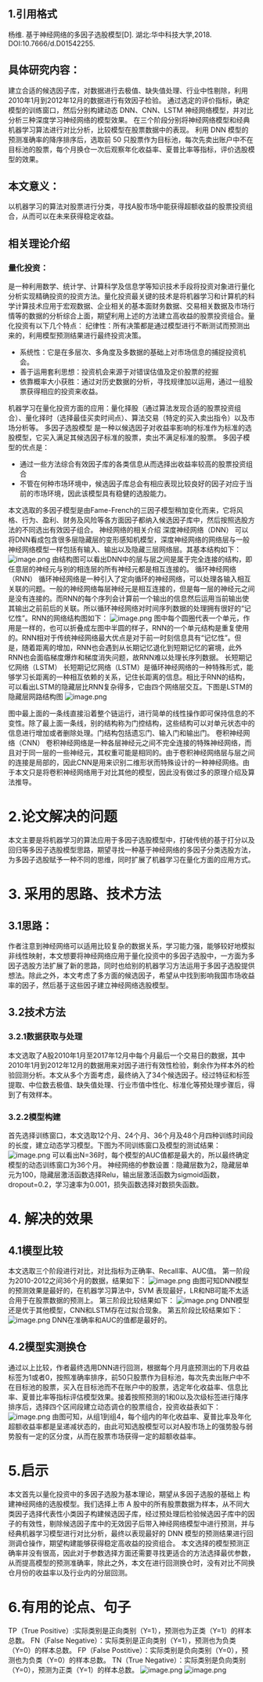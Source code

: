 ## 1.引用格式
 杨维. 基于神经网络的多因子选股模型[D]. 湖北:华中科技大学,2018. DOI:10.7666/d.D01542255.
## 具体研究内容：
建立合适的候选因子库，对数据进行去极值、缺失值处理、行业中性剔除，利用2010年1月到2012年12月的数据进行有效因子检验。
通过选定的评价指标，确定模型的训练窗口，然后分别构建动态 DNN、CNN、LSTM 神经网络模型，并对比分析三种深度学习神经网络的模型效果。
在三个阶段分别将神经网络模型和经典机器学习算法进行对比分析，比较模型在股票数据中的表现。
利用 DNN 模型的预测准确率的降序排序后，选取前 50 只股票作为目标池，每次先卖出账户中不在目标池的股票，每个月换仓一次后观察年化收益率、夏普比率等指标，评价选股模型的效果。
## 本文意义：
以机器学习的算法对股票进行分类，寻找A股市场中能获得超额收益的股票投资组合，从而可以在未来获得稳定收益。
## 相关理论介绍
### 量化投资：
是一种利用数学、统计学、计算科学及信息学等知识技术手段将投资对象进行量化分析实现精确投资的投资方法。量化投资最关键的技术是将机器学习和计算机的科学计算技术应用于宏观数据、企业相关的基本面财务数据、交易相关数据及市场行情等的数据的分析综合上面，期望利用上述的方法建立高收益的股票投资组合。量化投资有以下几个特点：
纪律性：所有决策都是通过模型进行不断测试而预测出来的，利用模型预测结果进行最终投资决策。

- 系统性：它是在多层次、多角度及多数据的基础上对市场信息的捕捉投资机会。
- 善于运用套利思想：投资机会来源于对错误估值及定价股票的挖掘
- 依靠概率大小获胜：通过对历史数据的分析，寻找规律加以运用，通过一组股票获得相应的投资来收益。

机器学习在量化投资方面的应用：量化择股（通过算法发现合适的股票投资组合）、量化择时（选择最佳买卖时间点）、算法交易（特定的买入卖出指令）以及市场分析等。
多因子选股模型
是一种以候选因子对收益率影响的标准作为标准的选股模型，它买入满足其候选因子标准的股票，卖出不满足标准的股票。
多因子模型的优点是：

- 通过一些方法综合有效因子库的各类信息从而选择出收益率较高的股票投资组合
- 不管在何种市场环境中，候选因子库总会有相应表现比较良好的因子对应于当前的市场环境，因此该模型具有稳健的选股能力。

本文选取的多因子模型是由Fame-French的三因子模型稍加变化而来，它将风格、行为、盈利、财务及风险等各方面因子都纳入候选因子库中，然后按照选股方法的不同选出有效因子组合。
神经网络的相关介绍
深度神经网络（DNN）
可以将DNN看成包含很多层隐藏层的变形感知机模型，深度神经网络的网络层与一般神经网络模型一样包括有输入、输出以及隐藏三层网络层。其基本结构如下：
![image.png](https://cdn.nlark.com/yuque/0/2021/png/22838017/1633603939664-399a1d67-ff70-4f07-945a-65cab7eb1fba.png#clientId=ub70109a2-8db8-4&from=paste&height=500&id=u7a7b28d4&originHeight=1000&originWidth=2403&originalType=binary&ratio=1&size=1296764&status=done&style=none&taskId=u36c2c292-1647-4e9b-9eeb-5b9466ef002&width=1201.5)
由结构图可以看出DNN中的层与层之间是属于完全连接的结构，即任意层的神经元与别的相连层的所有神经元都是相互连接的。
循环神经网络（RNN）
循环神经网络是一种引入了定向循环的神经网络，可以处理各输入相互关联的问题。一般的神经网络每层神经元是相互连接的，但是每一层的神经元之间是没有连接的。而RNN的每个序列会计算前一个输出的信息然后运用当前输出使其输出之前前后的关联。所以循环神经网络对时间序列数据的处理拥有很好的“记忆性”。RNN的网络结构图如下：
![image.png](https://cdn.nlark.com/yuque/0/2021/png/22838017/1633605138093-ec321eb2-4868-4ff1-b874-87e72ed13ce9.png#clientId=ub70109a2-8db8-4&from=paste&height=500&id=u08c2ee43&originHeight=1000&originWidth=2476&originalType=binary&ratio=1&size=514662&status=done&style=none&taskId=udff317db-9a65-4ccd-857d-3674035f8f5&width=1238)
图中每个圆圈代表一个单元，作用是一样的，也可以折叠成左图中半圆的样子，RNN的一个单元结构是重复使用的。RNN相对于传统神经网络最大优点是对于前一时刻信息具有“记忆性”。但是，随着距离的增加，RNN也会遇到从长期记忆退化到短期记忆的窘境，此外RNN也会面临梯度爆炸和梯度消失问题，故RNN难以处理长序列数据。
长短期记忆网络（LSTM）
长短期记忆网络（LSTM）是循环神经网络的一种特殊形式，能够学习长距离的一种相互依赖的关系，记住长距离的信息。相比于RNN的结构，可以看出LSTM的隐藏层比RNN复杂得多，它由四个网络层交互。下图是LSTM的隐藏层网路结构图
![image.png](https://cdn.nlark.com/yuque/0/2021/png/22838017/1633606166533-d78eaf2e-6232-4eb7-9197-9683b5c49570.png#clientId=ub70109a2-8db8-4&from=paste&height=500&id=u6e27f047&originHeight=1000&originWidth=2603&originalType=binary&ratio=1&size=1128136&status=done&style=none&taskId=ua872f004-e4b7-404b-8955-2549ddac454&width=1301.5)

图中最上面的一条线直接沿着整个链运行，进行简单的线性操作即可保持信息的不变性。除了最上面一条线，别的结构称为门控结构，这些结构可以对单元状态中的信息进行增加或者删除处理。门结构包括遗忘门、输入门和输出门。
卷积神经网络（CNN）
卷积神经网络是一种各层神经元之间不完全连接的特殊神经网络，而且对于同一层的一些神经元，其权重可能是相同的。由于卷积神经网络层与层之间的连接是局部的，因此CNN是用来识别二维形状而特殊设计的一种神经网络。由于本文只是将卷积神经网络用于对比其他的模型，因此没有做过多的原理介绍及算法推导。
#  2.论文解决的问题
本文主要是将机器学习的算法应用于多因子选股模型中，打破传统的基于打分以及回归等多因子选股模型思路，期望寻找一种基于神经网络的多因子分类选股方法，为多因子选股赋予一种不同的思维，同时扩展了机器学习在量化方面的应用方式。
# 3. 采用的思路、技术方法
## 3.1思路：
作者注意到神经网络可以适用比较复杂的数据关系，学习能力强，能够较好地模拟非线性映射，本文想要将神经网络应用于量化投资中的多因子选股中，一方面为多因子选股方法扩展了新的思路，同时也给别的机器学习方法运用于多因子选股提供想法。除此之外，本文考虑了多方面的候选因子，希望从中找到影响我国市场收益率的因子，然后基于这些因子建立神经网络选股模型。
## 3.2技术方法
### 3.2.1数据获取与处理
本文选取了A股2010年1月至2017年12月中每个月最后一个交易日的数据，其中2010年1月到2012年12月的数据用来对因子进行有效性检验，剩余作为样本外的检验回测分析。本文从多个方面考虑，最终纳入了34个候选因子。经过特征和标签提取、中位数去极值、缺失值处理、行业市值中性化、标准化等预处理步骤后，得到了有效样本。
### 3.2.2模型构建
首先选择训练窗口，本文选取12个月、24个月、36个月及48个月四种训练时间段的长度，建立动态学习模型。下图为不同训练窗口及模型的测试结果：
![image.png](https://cdn.nlark.com/yuque/0/2021/png/22838017/1637061162466-e96726a5-8799-403c-9db8-2225745b91ef.png#clientId=u3220d0fc-f596-4&from=paste&height=292&id=u3fac6290&originHeight=292&originWidth=792&originalType=binary&ratio=1&size=35200&status=done&style=none&taskId=u1e1bf8ea-75df-45f6-9209-8ff27d7be49&width=792)
可以看出N=36时，每个模型的AUC值都是最大的，所以最终确定模型的动态训练窗口为36个月。
神经网络的参数设置：隐藏层数为2，隐藏层单元为100，隐藏层激活函数选择Relu，输出层激活函数为sigmoid函数，dropout=0.2，学习速率为0.001，损失函数选择对数损失函数。
# 4. 解决的效果
## 4.1模型比较
本文选取三个阶段进行对比，对比指标为正确率、Recall率、AUC值。
第一阶段为2010-2012之间36个月的数据，结果如下：
![image.png](https://cdn.nlark.com/yuque/0/2021/png/22838017/1637062036289-67a10887-6060-4f55-b372-099a035dfecb.png#clientId=u3220d0fc-f596-4&from=paste&height=290&id=uc6af982e&originHeight=290&originWidth=770&originalType=binary&ratio=1&size=29861&status=done&style=none&taskId=ue1448e48-84da-4181-b82d-fcdc8557eeb&width=770)
由图可知DNN模型的预测效果是最好的，在机器学习算法中，SVM 表现最好，LR和NB可能不太适合用于在股票数据的预测上。
第三阶段比较结果如下：
![image.png](https://cdn.nlark.com/yuque/0/2021/png/22838017/1637062289977-2329a29a-8761-4a19-a3a0-3f01495af302.png#clientId=u3220d0fc-f596-4&from=paste&height=285&id=ue0ba497a&originHeight=285&originWidth=732&originalType=binary&ratio=1&size=27113&status=done&style=none&taskId=u206add37-8a64-42ca-88ce-669e1b8386f&width=732)
DNN模型还是优于其他模型，CNN和LSTM存在过拟合现象。
第五阶段比较结果如下：
![image.png](https://cdn.nlark.com/yuque/0/2021/png/22838017/1637062446576-dcaa3fd5-d947-499e-beca-6b1eca8ad75d.png#clientId=u3220d0fc-f596-4&from=paste&height=282&id=ufa21de65&originHeight=282&originWidth=732&originalType=binary&ratio=1&size=27570&status=done&style=none&taskId=u53b64d7c-60a8-4a35-a4d0-e9f981c1bca&width=732)
DNN在准确率和AUC的值都是最好的。
## 4.2模型实测换仓
通过以上比较，作者最终选用DNN进行回测，根据每个月月底预测出的下月收益标签为1或者0，按照准确率排序，前50只股票作为目标池，每次先卖出账户中不在目标池的股票，买入在目标池而不在账户中的股票，选定年化收益率、信息比率、夏普比率等指标评估模型效果。接着按照预测的1和0以及次级标签进行降序排序后，选择四个区间段建立动态调仓的股票组合，投资收益表如下：
![image.png](https://cdn.nlark.com/yuque/0/2021/png/22838017/1637063063887-98fd8d0f-5431-40c9-a5bb-fd0bea57b78e.png#clientId=u3220d0fc-f596-4&from=paste&height=212&id=u95b361e9&originHeight=212&originWidth=731&originalType=binary&ratio=1&size=30523&status=done&style=none&taskId=u6662026a-d5e0-463d-8005-fbe6320a622&width=731)
由图可知，从组1到组4，每个组内的年化收益率、夏普比率及年化超额收益率都是呈递减状态的，由此可知选股模型可以对A股市场上的强势股与弱势股有一定的区分度，从而在股票市场获得一定的超额收益率。
#  5.启示
本文首先以量化投资中的多因子选股为基本理论，期望从多因子选股的基础上 构建神经网络的选股模型。我们选择上市 A 股中的所有股票数据为样本，从不同大 类因子选择代表性小类因子构建候选因子库，经过预处理后检验候选因子库中的因子的有效性，剔除候选因子库中的无效因子后带入神经网络模型中进行预测，并与经典机器学习模型进行对比分析，最终以表现最好的 DNN 模型的预测结果进行回测调仓操作，期望构建能够获得稳定高收益的投资组合。 
本文选择的模型预测正确率并没有很高，因此对于参数选择方面还需要寻找更适合的方法选择最优参数，从而提高模型的预测准确率，除此之外，本文在进行回测换仓时，没有对比不同换仓月份的收益率以及行业内的分层回测。
#  6.有用的论点、句子
TP（True Positive）:实际类别是正向类别（Y=1），预测也为正类（Y=1）的样本总数。
FN（False Negative）：实际类别是正向类别（Y=1），预测也为负类（Y=0）的样本总数。 
FP（False Postitive）：实际类别是负向类别（Y=0），预测也为负类（Y=0）的样本总数。 
TN（True Negative）：实际类别是负向类别（Y=0），预测为正类（Y=1）的样本总数。
![image.png](https://cdn.nlark.com/yuque/0/2021/png/22838017/1637060436952-805d5de5-d00b-4fee-b754-eb6650f4596a.png#clientId=u3220d0fc-f596-4&from=paste&height=417&id=u02c908fb&originHeight=417&originWidth=756&originalType=binary&ratio=1&size=116135&status=done&style=none&taskId=ucc24d67f-c78c-4d8e-9daf-f56a4ae2088&width=756)
![image.png](https://cdn.nlark.com/yuque/0/2021/png/22838017/1637060447937-9ced0994-2038-4cfa-a4eb-f7a7bbd0e36e.png#clientId=u3220d0fc-f596-4&from=paste&height=421&id=uc165afa5&originHeight=421&originWidth=775&originalType=binary&ratio=1&size=108550&status=done&style=none&taskId=u6d867e54-af3f-4bb0-9211-50a10920772&width=775)

